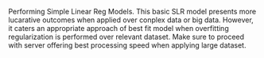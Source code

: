 Performing Simple Linear Reg Models. This basic SLR model presents more lucarative outcomes when applied over conplex data or big data. However, it caters an appropriate approach of best fit model when overfitting regularization is performed over relevant dataset. Make sure to proceed with server offering best processing speed when applying large dataset.

